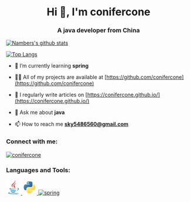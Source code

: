 <h1 align="center">Hi 👋, I'm conifercone</h1>
<h3 align="center">A java developer from China</h3>

[![Nambers's github stats](https://github-readme-stats.vercel.app/api?username=conifercone&show_icons=true)](https://github.com/conifercone/github-readme-stats)

[![Top Langs](https://github-readme-stats.vercel.app/api/top-langs/?username=conifercone&layout=compact)](https://github.com/conifercone/github-readme-stats)


- 🌱 I’m currently learning **spring**

- 👨‍💻 All of my projects are available at [https://github.com/conifercone](https://github.com/conifercone)

- 📝 I regularly write articles on [https://conifercone.github.io/](https://conifercone.github.io/)

- 💬 Ask me about **java**

- 📫 How to reach me **sky5486560@gmail.com**

<h3 align="left">Connect with me:</h3>
<p align="left">
<a href="https://twitter.com/conifercones" target="blank"><img align="center" src="https://raw.githubusercontent.com/rahuldkjain/github-profile-readme-generator/master/src/images/icons/Social/twitter.svg" alt="conifercone" height="30" width="40" /></a>
</p>

<h3 align="left">Languages and Tools:</h3>
<p align="left"> <a href="https://www.java.com" target="_blank"> <img src="https://raw.githubusercontent.com/devicons/devicon/master/icons/java/java-original.svg" alt="java" width="40" height="40"/> </a> <a href="https://www.python.org" target="_blank"> <img src="https://raw.githubusercontent.com/devicons/devicon/master/icons/python/python-original.svg" alt="python" width="40" height="40"/> </a> <a href="https://spring.io/" target="_blank"> <img src="https://www.vectorlogo.zone/logos/springio/springio-icon.svg" alt="spring" width="40" height="40"/> </a> </p>

